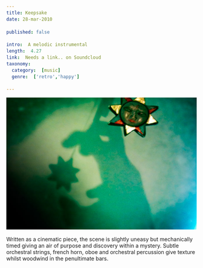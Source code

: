 ```yaml
---
title: Keepsake
date: 28-mar-2010

published: false

intro:  A melodic instrumental
length:  4.27
link:  Needs a link.. on Soundcloud
taxonomy:
  category:  [music]
  genre:  ['retro','happy']

---
```


![](keepsake.jpg)

Written as a cinematic piece, the scene is slightly uneasy but mechanically timed giving an air of purpose and discovery within a mystery.  Subtle orchestral strings, french horn, oboe and orchestral percussion give texture whilst woodwind in the penultimate bars.


